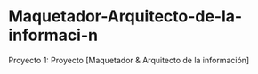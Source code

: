 # Maquetador-Arquitecto-de-la-informaci-n
Proyecto 1: Proyecto [Maquetador &amp; Arquitecto de la información]
